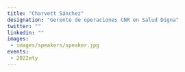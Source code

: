 ```yaml
---
title: "Charvett Sánchez"
designation: "Gerente de operaciones CNR en Salud Digna"
twitter: ""
linkedin: ""
images: 
 - images/speakers/speaker.jpg
events:
 - 2022mty
---
```

